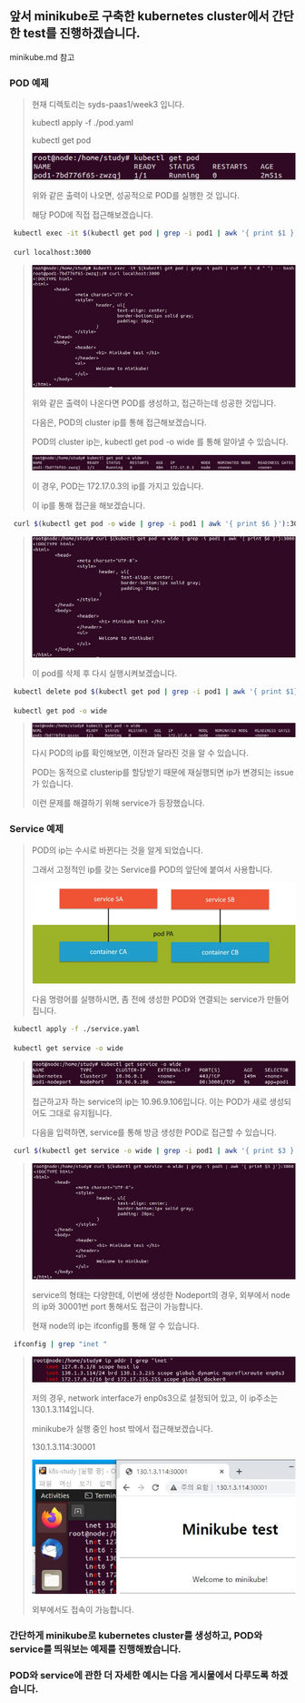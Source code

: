 ## 앞서 minikube로 구축한 kubernetes cluster에서 간단한 test를 진행하겠습니다.
   minikube.md 참고

### POD 예제
>
> 현재 디렉토리는 syds-paas1/week3 입니다.
>
> kubectl apply -f ./pod.yaml
>
> kubectl get pod
> 
> <img src="/images/minikube/17.JPG">
>
> 위와 같은 출력이 나오면, 성공적으로 POD를 실행한 것 입니다.
>
> 해당 POD에 직접 접근해보겠습니다.
``` bash
 kubectl exec -it $(kubectl get pod | grep -i pod1 | awk '{ print $1 }' ) -- bash
 
 curl localhost:3000
``` 
> <img src="/images/minikube/18.JPG">
> 
> 위와 같은 출력이 나온다면 POD를 생성하고, 접근하는데 성공한 것입니다.
> 
> 다음은, POD의 cluster ip를 통해 접근해보겠습니다.
> 
> POD의 cluster ip는, kubectl get pod -o wide 를 통해 알아낼 수 있습니다.
> 
> <img src="/images/minikube/20.JPG">
> 
> 이 경우, POD는 172.17.0.3의 ip를 가지고 있습니다.
>
> 이 ip를 통해 접근을 해보겠습니다.
```  bash
 curl $(kubectl get pod -o wide | grep -i pod1 | awk '{ print $6 }'):3000
``` 
> <img src="/images/minikube/19.JPG">
>
> 이 pod를 삭제 후 다시 실행시켜보겠습니다.
``` bash
 kubectl delete pod $(kubectl get pod | grep -i pod1 | awk '{ print $1}')
 
 kubectl get pod -o wide
```
> <img src="/images/minikube/21.JPG">
> 
> 다시 POD의 ip를 확인해보면, 이전과 달라진 것을 알 수 있습니다.
> 
> POD는 동적으로 clusterip를 할당받기 때문에 재실행되면 ip가 변경되는 issue가 있습니다.
>
> 이런 문제를 해결하기 위해 service가 등장했습니다.
>
### Service 예제
>
> POD의 ip는 수시로 바뀐다는 것을 알게 되었습니다.
> 
> 그래서 고정적인 ip를 갖는 Service를 POD의 앞단에 붙여서 사용합니다.
> 
> <img src="/images/minikube/22.jpg">
> 
> 다음 명령어를 실행하시면, 좀 전에 생성한 POD와 연결되는 service가 만들어집니다.
```  bash
 kubectl apply -f ./service.yaml

 kubectl get service -o wide
``` 
> <img src="/images/minikube/23.JPG">
> 
> 접근하고자 하는 service의 ip는 10.96.9.106입니다. 이는 POD가 새로 생성되어도 그대로 유지됩니다.
> 
> 다음을 입력하면, service를 통해 방금 생성한 POD로 접근할 수 있습니다.
```  bash
 curl $(kubectl get service -o wide | grep -i pod1 | awk '{ print $3 }'):3000
``` 
> <img src="/images/minikube/24.JPG">
> 
> service의 형태는 다양한데, 이번에 생성한 Nodeport의 경우, 외부에서 node의 ip와 30001번 port 통해서도 접근이 가능합니다.
> 
> 현재 node의 ip는 ifconfig를 통해 알 수 있습니다.
```  bash
 ifconfig | grep "inet "
``` 
> <img src="/images/minikube/25.JPG">
>
> 저의 경우, network interface가 enp0s3으로 설정되어 있고, 이 ip주소는 130.1.3.114입니다.
>
> minikube가 실행 중인 host 밖에서 접근해보겠습니다.
> 
> 130.1.3.114:30001
> 
> <img src="/images/minikube/26.JPG">
> 
> 외부에서도 접속이 가능합니다.
>
### 간단하게 minikube로 kubernetes cluster를 생성하고, POD와 service를 띄워보는 예제를 진행해봤습니다.

### POD와 service에 관한 더 자세한 예시는 다음 게시물에서 다루도록 하겠습니다.
